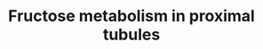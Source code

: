 ---
annotations:
- type: Pathway Ontology
  value: carbohydrate metabolic pathway
- type: Disease Ontology
  value: hypertension
- type: Disease Ontology
  value: renal hypertension
- type: Disease Ontology
  value: '"fructose-1'
- type: Cell Type Ontology
  value: epithelial cell of proximal tubule
- type: Disease Ontology
  value: hereditary fructose intolerance syndrome
authors:
- AgustinGV
- Egonw
- Khanspers
- DeSl
- MaintBot
- Eweitz
description: Most of the fructose absorbed in the gut is cleared in its first hepatic
  passage; however, under certain conditions, such as ingestion of large amounts of
  free fructose, the sugar can reach high levels in plasma and filtrate through the
  glomeruli. Filtered fructose is reabsorbed by proximal tubule cells. Ingestion of
  large quantities of free fructose, usually from high fructose corn syrup, has been
  associated with obesity, metabolic syndrome and elevated blood pressure.  Salt-sensitivity
  of blood pressure in rodents receiving 10 or 20% fructose solutions is well documented.
  Sensitivity to salt, should include a renal defect, otherwise pressure natriuretis
  would restore Na balance. Since the bulk of fructose and other sugars are absorbed
  in proximal tubules, it is believed that fructose affect this nephron segment first.
  This pathway features the metabolism of fructose in proximal tubule cells. It was
  created using biochemical data showing metabolites accumulation and enzymatic activities
  in proximal tubules challenged with fructose. Also deep sequencing data from microdissected
  renal proximal tubules was used to confirm the presence of the transcript of the
  enzymes. Gene transcripts are annotated using ENTREZ Gene ID.
last-edited: 2021-05-16
organisms:
- Rattus norvegicus
redirect_from:
- /index.php/Pathway:WP3894
- /instance/WP3894
schema-jsonld:
- '@context': https://schema.org/
  '@id': https://wikipathways.github.io/pathways/WP3894.html
  '@type': Dataset
  creator:
    '@type': Organization
    name: WikiPathways
  description: Most of the fructose absorbed in the gut is cleared in its first hepatic
    passage; however, under certain conditions, such as ingestion of large amounts
    of free fructose, the sugar can reach high levels in plasma and filtrate through
    the glomeruli. Filtered fructose is reabsorbed by proximal tubule cells. Ingestion
    of large quantities of free fructose, usually from high fructose corn syrup, has
    been associated with obesity, metabolic syndrome and elevated blood pressure.  Salt-sensitivity
    of blood pressure in rodents receiving 10 or 20% fructose solutions is well documented.
    Sensitivity to salt, should include a renal defect, otherwise pressure natriuretis
    would restore Na balance. Since the bulk of fructose and other sugars are absorbed
    in proximal tubules, it is believed that fructose affect this nephron segment
    first. This pathway features the metabolism of fructose in proximal tubule cells.
    It was created using biochemical data showing metabolites accumulation and enzymatic
    activities in proximal tubules challenged with fructose. Also deep sequencing
    data from microdissected renal proximal tubules was used to confirm the presence
    of the transcript of the enzymes. Gene transcripts are annotated using ENTREZ
    Gene ID.
  keywords:
  - Neutral lipid
  - Pfkl
  - Glyderaldehyde
  - Sorbitol
  - Tkfc
  - Pfkm
  - Khk
  - Hk1
  - Synthesis
  - Gpi
  - Slc2a2
  - G6pc
  - Akr1b1
  - Dihydroacetone-P
  - Glucose-6-P
  - Aldoa
  - Fructose-1,6-biP
  - Pfkp
  - Fructose-1-P
  - Glucose
  - Glyderaldehyde-3-P
  - Fbp1
  - Aldob
  - Fructose-6-P
  - Slc5a10
  - Slc2a5
  - Slc5a9
  - Fructose
  - Tpi1
  - Sord
  license: CC0
  name: Fructose metabolism in proximal tubules
seo: CreativeWork
title: Fructose metabolism in proximal tubules
wpid: WP3894
---